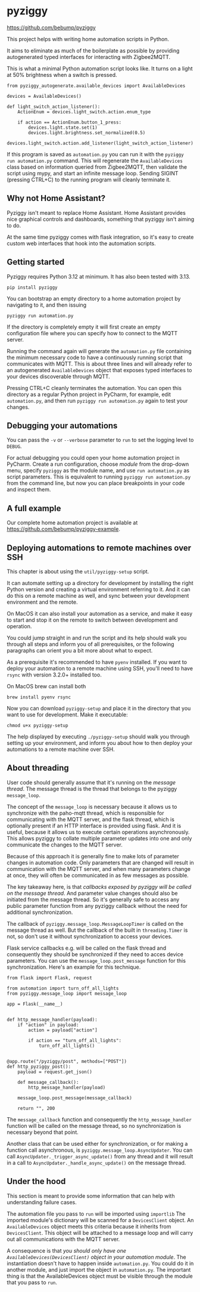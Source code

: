 # pyziggy

https://github.com/bebump/pyziggy

This project helps with writing home automation scripts in Python.

It aims to eliminate as much of the boilerplate as possible by providing autogenerated typed interfaces for interacting with Zigbee2MQTT.

This is what a minimal Python automation script looks like. It turns on a light at 50% brightness when a switch is pressed.

```
from pyziggy_autogenerate.available_devices import AvailableDevices

devices = AvailableDevices()

def light_switch_action_listener():
    ActionEnum = devices.light_switch.action.enum_type

    if action == ActionEnum.button_1_press:
        devices.light.state.set(1)
        devices.light.brightness.set_normalized(0.5)

devices.light_switch.action.add_listener(light_switch_action_listener)
```

If this program is saved as `automation.py` you can run it with the `pyziggy run automation.py` command. This will regenerate the `AvailableDevices` class based on information queried from Zigbee2MQTT, then validate the script using mypy, and start an infinite message loop. Sending SIGINT (pressing CTRL+C) to the running program will cleanly terminate it.

## Why not Home Assistant?

Pyziggy isn't meant to replace Home Assistant. Home Assistant provides nice graphical controls and dashboards, something that pyziggy isn't aiming to do.

At the same time pyziggy comes with flask integration, so it's easy to create custom web interfaces that hook into the automation scripts.

## Getting started

Pyziggy requires Python 3.12 at minimum. It has also been tested with 3.13.

```
pip install pyziggy
```

You can bootstrap an empty directory to a home automation project by navigating to it, and then issuing

```
pyziggy run automation.py
```

If the directory is completely empty it will first create an empty configuration file where you can specify how to connect to the MQTT server.

Running the command again will generate the `automation.py` file containing the minimum necessary code to have a continuously running script that communicates with MQTT. This is about three lines and will already refer to an autogenerated `AvailableDevices` object that exposes typed interfaces to your devices discoverable through MQTT.

Pressing CTRL+C cleanly terminates the automation. You can open this directory as a regular Python project in PyCharm, for example, edit `automation.py`, and then run `pyziggy run automation.py` again to test your changes.

## Debugging your automations

You can pass the `-v` or `--verbose` parameter to `run` to set the logging level to `DEBUG`.

For actual debugging you could open your home automation project in PyCharm. Create a run configuration, choose *module* from the drop-down menu, specify `pyziggy` as the module name, and use `run automation.py` as script parameters. This is equivalent to running `pyziggy run automation.py` from the command line, but now you can place breakpoints in your code and inspect them.

## A full example

Our complete home automation project is available at https://github.com/bebump/pyziggy-example.

## Deploying automations to remote machines over SSH

This chapter is about using the `util/pyziggy-setup` script.

It can automate setting up a directory for development by installing the right Python version and creating a virtual environment referring to it. And it can do this on a remote machine as well, and sync between your development environment and the remote.

On MacOS it can also install your automation as a service, and make it easy to start and stop it on the remote to switch between development and operation.

You could jump straight in and run the script and its help should walk you through all steps and inform you of all prerequisites, or the following paragraphs can orient you a bit more about what to expect.

As a prerequisite it's recommended to have `pyenv` installed. If you want to deploy your automation to a remote machine using SSH, you'll need to have `rsync` with version 3.2.0+ installed too.

On MacOS brew can install both

```
brew install pyenv rsync
```

Now you can download `pyziggy-setup` and place it in the directory that you want to use for development. Make it executable:

```
chmod u+x pyziggy-setup
```

The help displayed by executing `./pyziggy-setup` should walk you through setting up your environment, and inform you about how to then deploy your automations to a remote machine over SSH.

## About threading

User code should generally assume that it's running on the *message thread*. The message thread is the thread that belongs to the pyziggy `message_loop`.

The concept of the `message_loop` is necessary because it allows us to synchronize with the paho-mqtt thread, which is responsible for communicating with the MQTT server, and the flask thread, which is optionally present if an HTTP interface is provided using flask. And it is useful, because it allows us to execute certain operations asynchronously. This allows pyziggy to collate multiple parameter updates into one and only communicate the changes to the MQTT server.

Because of this approach it is generally fine to make lots of parameter changes in automation code. Only parameters that are changed will result in communication with the MQTT server, and when many parameters change at once, they will often be communicated in as few messages as possible.

The key takeaway here, is that *callbacks exposed by pyziggy will be called on the message thread*. And parameter value changes should also be initiated from the message thread. So it's generally safe to access any public parameter function from any pyziggy callback without the need for additional synchronization.

The callback of `pyziggy.message_loop.MessageLoopTimer` is called on the message thread as well. But the callback of the built in `threading.Timer` is not, so don't use it without synchronization to access your devices.

Flask service callbacks e.g. will be called on the flask thread and consequently they should be synchronized if they need to acces device parameters. You can use the `message_loop.post_message` function for this synchronization. Here's an example for this technique.

```
from flask import Flask, request

from automation import turn_off_all_lights
from pyziggy.message_loop import message_loop

app = Flask(__name__)


def http_message_handler(payload):
    if "action" in payload:
        action = payload["action"]

        if action == "turn_off_all_lights":
            turn_off_all_lights()


@app.route("/pyziggy/post", methods=["POST"])
def http_pyziggy_post():
    payload = request.get_json()

    def message_callback():
        http_message_handler(payload)

    message_loop.post_message(message_callback)

    return "", 200
```

The `message_callback` function and consequently the `http_message_handler` function will be called on the message thread, so no synchronization is necessary beyond that point.

Another class that can be used either for synchronization, or for making a function call asynchronous, is `pyziggy.message_loop.AsyncUpdater`. You can call `AsyncUpdater._trigger_async_update()` from any thread and it will result in a call to `AsyncUpdater._handle_async_update()` on the message thread.

## Under the hood

This section is meant to provide some information that can help with understanding failure cases.

The automation file you pass to `run` will be imported using `importlib` The imported module's dictionary will be scanned for a `DevicesClient` object. An `AvailableDevices` object meets this criteria because it inherits from `DevicesClient`. This object will be attached to a message loop and will carry out all communications with the MQTT server.

A consequence is that *you should only have one `AvailableDevices(DevicesClient)` object in your automation module*. The instantiation doesn't have to happen inside `automation.py`. You could do it in another module, and just import the object in `automation.py`. The important thing is that the AvailableDevices object must be visible through the module that you pass to `run`.
